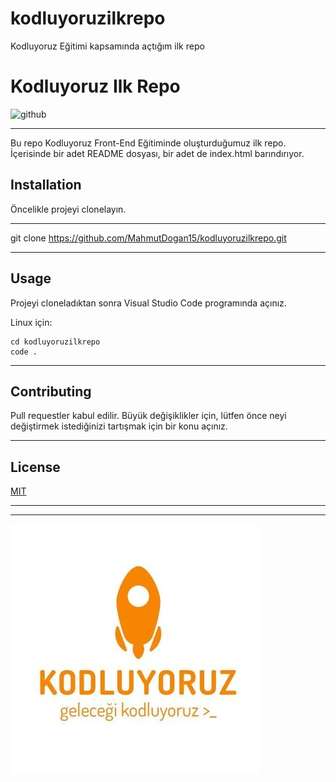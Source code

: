 # kodluyoruzilkrepo
Kodluyoruz Eğitimi kapsamında açtığım ilk repo
# Kodluyoruz Ilk Repo   
![github](kodluyoruz.png)
***
Bu repo Kodluyoruz Front-End Eğitiminde oluşturduğumuz ilk repo. İçerisinde bir adet README dosyası, bir adet de index.html barındırıyor.


## Installation  
 Öncelikle projeyi clonelayın.
*** 
git clone https://github.com/MahmutDogan15/kodluyoruzilkrepo.git

***
## Usage

Projeyi cloneladıktan sonra Visual Studio Code programında açınız.

Linux için:
```linux
cd kodluyoruzilkrepo
code .
```
***
## Contributing
Pull requestler kabul edilir. Büyük değişiklikler için, lütfen önce neyi değiştirmek istediğinizi tartışmak için bir konu açınız.
***

## License
[MIT](https://choosealicense.com/licenses/mit/)
***

****
![Kodluyoruz Logo](https://raw.githubusercontent.com/Kodluyoruz/taskforce/git/git/markdown-nedir-nasil-kullaniriz-/figures/kodluyoruz_logo.jpg)